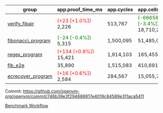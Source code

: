 | group | app.proof_time_ms | app.cycles | app.cells_used | leaf.proof_time_ms | leaf.cycles | leaf.cells_used |
| -- | -- | -- | -- | -- | -- | -- |
| [verify_fibair](https://github.com/openvm-org/openvm/blob/benchmark-results/benchmarks-pr/1306/verify_fibair-746b39e3f294886917e4019c84589e311aca5411.md) |<span style='color: red'>(+23 [+1.0%])</span> 2,226 |  513,767 | <span style='color: green'>(-666567 [-3.4%])</span> 18,710,224 |- | - | - |
| [fibonacci_program](https://github.com/openvm-org/openvm/blob/benchmark-results/benchmarks-pr/1306/fibonacci-746b39e3f294886917e4019c84589e311aca5411.md) |<span style='color: green'>(-24 [-0.4%])</span> 5,315 |  1,500,095 |  51,485,080 |- | - | - |
| [regex_program](https://github.com/openvm-org/openvm/blob/benchmark-results/benchmarks-pr/1306/regex-746b39e3f294886917e4019c84589e311aca5411.md) |<span style='color: red'>(+134 [+0.9%])</span> 15,421 |  1,914,103 |  165,455,373 |- | - | - |
| [fib_e2e](https://github.com/openvm-org/openvm/blob/benchmark-results/benchmarks-pr/1306/fib_e2e-746b39e3f294886917e4019c84589e311aca5411.md) | 35,890 |  1,515,083 |  410,691,902 | 48,361 |  12,110,022 |  436,507,998 |
| [ecrecover_program](https://github.com/openvm-org/openvm/blob/benchmark-results/benchmarks-pr/1306/ecrecover-746b39e3f294886917e4019c84589e311aca5411.md) |<span style='color: red'>(+16 [+0.6%])</span> 2,584 |  284,567 |  15,055,723 |- | - | - |


Commit: https://github.com/openvm-org/openvm/commit/746b39e3f294886917e4019c84589e311aca5411

[Benchmark Workflow](https://github.com/openvm-org/openvm/actions/runs/12981809607)
